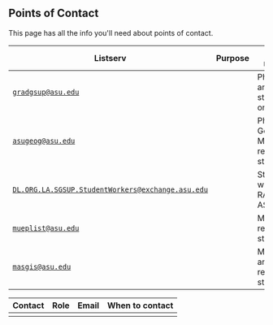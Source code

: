## Points of Contact

This page has all the info you'll need about points of contact.

| Listserv | Purpose | Who receives |
|----------|---------|--------------|
| [`gradgsup@asu.edu`](mailto:gradgsup@asu.edu) | | PhD, MA, and MUEP students only |
| [`asugeog@asu.edu`](mailto:asugeog@asu.edu) | | PhD, Geography MA, and relevant staff/faculty |
| [`DL.ORG.LA.SGSUP.StudentWorkers@exchange.asu.edu`](mailto:DL.ORG.LA.SGSUP.StudentWorkers@exchange.asu.edu) | | Students who are RAs/TAs of ASU |
| [`mueplist@asu.edu`](mailto:mueplist@asu.edu) | | MUEP and relevant staff/faculty |
| [`masgis@asu.edu`](mailto:masgis@asu.edu) | | MAS-GIS and relevant staff/faculty |

| Contact | Role | Email | When to contact |
|---------|------|-------|-----------------|
| | | | |
